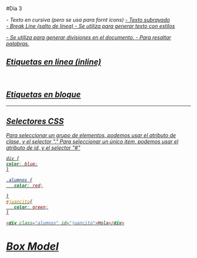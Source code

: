 #Día 3

<i> - Texto en cursiva (pero se usa para fornt icons)
<u> - Texto subrayado
<br> - Break Line (salto de linea)
<span> - Se utiliza para generar texto con estilos
<div> - Se utiliza para generar divisiones en el documento.
<em> - Para resaltar palabras.

 ## Etiquetas en linea (inline)
 <span>
 <i>
 <u>
 <br>
 <img>
 <em>

 ## Etiquetas en bloque
 <div>
 <p>
 <h1-6>
 <table>
 <hr>


 ## Selectores CSS

 Para seleccionar un grupo de elementos, podemos usar el atributo de clase, y el selector "."
 Para seleccionar un único item, podemos usar el atributo de id, y el selector "#"

 ```css
div {
 color: blue;
 }

.alumnos {
    color: red;

}
#juancito{
    color: green;
}
```

```html
<div class="alumnos" id="juancito">Hola</div>
```


# Box Model
